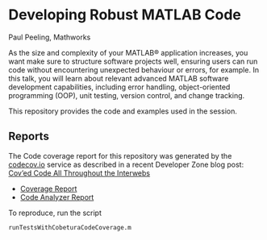 # Developing Robust MATLAB Code
Paul Peeling, Mathworks

As the size and complexity of your MATLAB® application increases, you want make sure to structure software projects well, ensuring users can run code without encountering unexpected behaviour or errors, for example. In this talk, you will learn about relevant advanced MATLAB software development capabilities, including error handling, object-oriented programming (OOP), unit testing, version control, and change tracking.

This repository provides the code and examples used in the session.

## Reports
The Code coverage report for this repository was generated by the [codecov.io](codecov.io) service as described in a recent Developer Zone blog post: [Cov’ed Code All Throughout the Interwebs](https://blogs.mathworks.com/developer/2018/04/17/codecov-and-cobertura/)

* [Coverage Report](https://codecov.io/gh/ppeeling/robust-matlab-2018/tree/master/tbx/robust2018)
* [Code Analyzer Report](https://e3bd5779.ngrok.io/github/ppeeling/robust-matlab-2018)

To reproduce, run the script 
```
runTestsWithCobeturaCodeCoverage.m
```